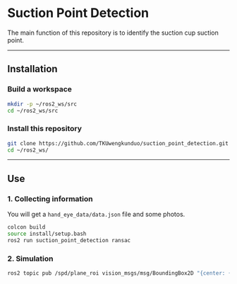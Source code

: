 # Suction Point Detection

The main function of this repository is to identify the suction cup suction point.

---

## Installation

### Build a workspace
```bash
mkdir -p ~/ros2_ws/src
cd ~/ros2_ws/src
```

### Install this repository 
```bash
git clone https://github.com/TKUwengkunduo/suction_point_detection.git
cd ~/ros2_ws/
```


---

## Use
### 1. Collecting information
You will get a `hand_eye_data/data.json` file and some photos.
```bash
colcon build
source install/setup.bash
ros2 run suction_point_detection ransac
```


### 2. Simulation
```bash
ros2 topic pub /spd/plane_roi vision_msgs/msg/BoundingBox2D "{center: {position: {x: 400.0, y: 400.0}, theta: 0.0}, size_x: 100.0, size_y: 100.0}" --rate 10
```
